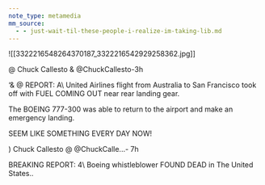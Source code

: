```yaml
---
note_type: metamedia
mm_source:
  - - just-wait-til-these-people-i-realize-im-taking-lib.md
---
```


![[3322216548264370187_3322216542929258362.jpg]]

@ Chuck Callesto & @ChuckCallesto-3h

‘& @ REPORT: A\ United Airlines flight from
Australia to San Francisco took off with FUEL
COMING OUT near rear landing gear.

The BOEING 777-300 was able to return to the
airport and make an emergency landing.

SEEM LIKE SOMETHING EVERY DAY NOW!

) Chuck Callesto @ @ChuckCalle...- 7h

BREAKING REPORT: 4\ Boeing
whistleblower FOUND DEAD in The United
States..

